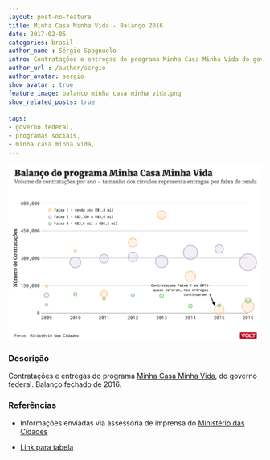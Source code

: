 ```yaml
---
layout: post-no-feature
title: Minha Casa Minha Vida - Balanço 2016
date: 2017-02-05
categories: brasil
author_name : Sérgio Spagnuolo
intro: Contratações e entregas do programa Minha Casa Minha Vida do governo federal
author_url : /author/sergio
author_avatar: sergio
show_avatar : true
feature_image: balanco_minha_casa_minha_vida.png
show_related_posts: true

tags:
- governo federal,
- programas sociais,
- minha casa minha vida,
---
```



![Grafico registros gov.br](/graf/balanco_minha_casa_minha_vida.png)


### Descrição
Contratações e entregas do programa [Minha Casa Minha Vida](http://www.minhacasaminhavida.gov.br/), do governo federal. Balanço fechado de 2016.

### Referências

* Informações enviadas via assessoria de imprensa do [Ministério das Cidades](http://www.cidades.gov.br/)

* [Link para tabela](https://docs.google.com/spreadsheets/d/1xybmHvU7gIjpgdr-tSpE0PAt4uhDgkKCqIwpvZRWn_k/edit?usp=sharing)
